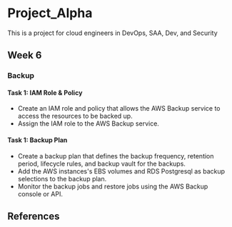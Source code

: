 # Project_Alpha
This is a project for cloud engineers in DevOps, SAA, Dev, and Security
## Week 6
### Backup

#### Task 1: IAM Role & Policy
- Create an IAM role and policy that allows the AWS Backup service to access the resources to be backed up.
- Assign the IAM role to the AWS Backup service.

#### Task 1: Backup Plan
- Create a backup plan that defines the backup frequency, retention period, lifecycle rules, and backup vault for the backups.
- Add the AWS instances's EBS volumes and RDS Postgresql as backup selections to the backup plan.
- Monitor the backup jobs and restore jobs using the AWS Backup console or API.


## References



